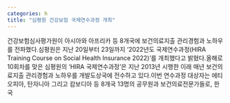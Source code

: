 ```yaml
---
categories: h
title: "심평원 건강보험 국제연수과정 개최"
---
```

건강보험심사평가원이 아시아와 아프리카 등 8개국에 보건의료지출 관리경험과 노하우를 전파했다.심평원은 지난 20일부터 23일까지 ‘2022년도 국제연수과정(HIRA Training Course on Social Health Insurance 2022)’를 개최했다고 밝혔다.올해로 10회차를 맞은 심평원의 ‘HIRA 국제연수과정’은 지난 2013년 시행한 이래 매년 보건의료지출 관리경험과 노하우를 개발도상국에 전수하고 있다.이번 연수과정 대상자는 에티오피아, 탄자니아 그리고 캄보디아 등 8개국 13명의 공무원과 보건의료전문가들로, 한국
